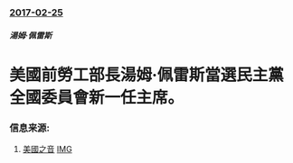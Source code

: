### [2017-02-25](/news/2017/02/25/index.md)

##### 湯姆·佩雷斯
# 美國前勞工部長湯姆·佩雷斯當選民主黨全國委員會新一任主席。 




### 信息来源:

1. [美國之音](http://www.voachinese.com/a/dnc-chairman-20170225/3739953.html) [IMG](https://gdb.voanews.com/756EE85B-9058-43AC-B45F-FA0F97268883_w1200_r1_s.jpg)
